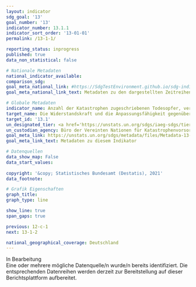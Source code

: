 ```yaml
---
layout: indicator    
sdg_goal: '13'    
goal_number: '13'    
indicator_number: 13.1.1    
indicator_sort_order: '13-01-01'    
permalink: /13-1-1/    

reporting_status: inprogress    
published: true    
data_non_statistical: false    

# Nationale Metadaten    
national_indicator_available:     
comparison_sdg:     
goal_meta_national_link: #https://SdgTestEnvironment.github.io/sdg-indicators/public/MetaDe/13.1.1.pdf    
goal_meta_national_link_text: Metadaten zu den dargestellten Zeitreihen    

# Globale Metadaten    
indicator_name: Anzahl der Katastrophen zugeschriebenen Todesopfer, vermissten Personen und direkt betroffenen Personen je 100&nbsp;000 Einwohner/ -innen    
target_name: Die Widerstandskraft und die Anpassungsfähigkeit gegenüber klimabedingten Gefahren und Naturkatastrophen in allen Ländern stärken    
target_id: '13.1'    
un_designated_tier: <a href='https://unstats.un.org/sdgs/iaeg-sdgs/tier-classification/' title='Klicken Sie hier um weitere Informationen zur UN-Tier-Klassifikation zu erhalten.'  target='_blank'>Tier I</a>    
un_custodian_agency: Büro der Vereinten Nationen für Katastrophenvorsorge (UNDRR)    
goal_meta_link: https://unstats.un.org/sdgs/metadata/files/Metadata-13-01-01.pdf    
goal_meta_link_text: Metadaten zu diesem Indikator        

# Datenquellen    
data_show_map: False    
data_start_values:     
    
copyright: '&copy; Statistisches Bundesamt (Destatis), 2021'    
data_footnote:     

# Grafik Eigenschaften    
graph_title:     
graph_type: line    

show_line: true
span_gaps: true    

previous: 12-c-1    
next: 13-1-2    

national_geographical_coverage: Deutschland    
---
```


<span class="status inprogress">In Bearbeitung </span><br>
Eine oder mehrere mögliche Datenquelle/n wurde/n bereits identifiziert. Die entsprechenden Datenreihen werden derzeit zur Bereitstellung auf dieser Berichtsplattform aufbereitet.